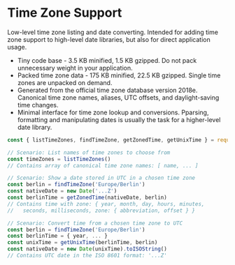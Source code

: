 # Time Zone Support

Low-level time zone listing and date converting. Intended for adding time zone support to high-level date libraries, but also for direct application usage.

* Tiny code base - 3.5 KB minified, 1.5 KB gzipped. Do not pack unnecessary weight in your application.
* Packed time zone data - 175 KB minified, 22.5 KB gzipped. Single time zones are unpacked on demand.
* Generated from the official time zone database version 2018e. Canonical time zone names, aliases, UTC offsets, and daylight-saving time changes.
* Minimal interface for time zone lookup and conversions. Pparsing, formatting and manipulating dates is usually the task for a higher-level date library.

```js
const { listTimeZones, findTimeZone, getZonedTime, getUnixTime } = require('timezone-support')

// Scenario: List names of time zones to choose from
const timeZones = listTimeZones()
// Contains array of canonical time zone names: [ name, ... ]

// Scenario: Show a date stored in UTC in a chosen time zone
const berlin = findTimeZone('Europe/Berlin')
const nativeDate = new Date('...Z')
const berlinTime = getZonedTime(nativeDate, berlin)
// Contains time with zone: { year, month, day, hours, minutes,
//   seconds, milliseconds, zone: { abbreviation, offset } }

// Scenario: Convert time from a chosen time zone to UTC
const berlin = findTimeZone('Europe/Berlin')
const berlinTime = { year, ... }
const unixTime = getUnixTime(berlinTime, berlin)
const nativeDate = new Date(unixTime).toISOString()
// Contains UTC date in the ISO 8601 format: '...Z'
```
